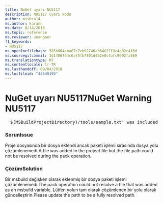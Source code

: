 ```yaml
---
title: NuGet uyarı NU5117
description: NU5117 uyarı kodu
author: mishra14
ms.author: karann
ms.date: 8/14/2018
ms.topic: reference
ms.reviewer: anangaur
f1_keywords:
- NU5117
ms.openlocfilehash: 385b604aba87c7eb92746ab64827f8c4a82c4f6d
ms.sourcegitcommit: 1d1406764c6af5fb7801d462e0c4afc9092fa569
ms.translationtype: MT
ms.contentlocale: tr-TR
ms.lasthandoff: 09/04/2018
ms.locfileid: "43549199"
---
```

# <a name="nuget-warning-nu5117"></a><span data-ttu-id="28a0d-103">NuGet uyarı NU5117</span><span class="sxs-lookup"><span data-stu-id="28a0d-103">NuGet Warning NU5117</span></span>
<pre> '$(MSBuildProjectDirectory)/tools/sample.txt' was included in the project but the path could not be resolved. Skipping...</pre>

### <a name="issue"></a><span data-ttu-id="28a0d-104">Sorun</span><span class="sxs-lookup"><span data-stu-id="28a0d-104">Issue</span></span>

<span data-ttu-id="28a0d-105">Proje dosyasında bir dosya eklendi ancak paketi işlemi sırasında dosya yolu çözümlenemedi.</span><span class="sxs-lookup"><span data-stu-id="28a0d-105">A file was added in the project file but the file path could not be resolved during the pack operation.</span></span>


### <a name="solution"></a><span data-ttu-id="28a0d-106">Çözüm</span><span class="sxs-lookup"><span data-stu-id="28a0d-106">Solution</span></span>

<span data-ttu-id="28a0d-107">Bir msbuild değişken olarak eklenmiş bir dosya paketi işlemi çözümlenemedi.</span><span class="sxs-lookup"><span data-stu-id="28a0d-107">The pack operation could not resolve a file that was added as an msbuild variable.</span></span> <span data-ttu-id="28a0d-108">Lütfen yolun tam olarak çözümlenen bir yolu olarak güncelleştirin.</span><span class="sxs-lookup"><span data-stu-id="28a0d-108">Please update the path to be a fully resolved path.</span></span>

